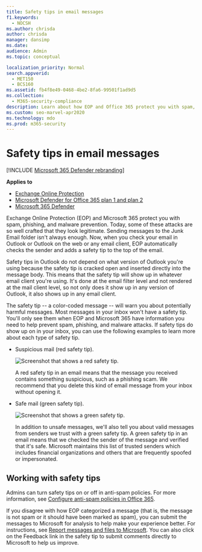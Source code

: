 ```yaml
---
title: Safety tips in email messages
f1.keywords: 
  - NOCSH
ms.author: chrisda
author: chrisda
manager: dansimp
ms.date: 
audience: Admin
ms.topic: conceptual

localization_priority: Normal
search.appverid: 
  - MET150
  - BCS160
ms.assetid: fb4f8e49-0468-4be2-8fa6-99501f1ad9d5
ms.collection: 
  - M365-security-compliance
description: Learn about how EOP and Office 365 protect you with spam, phishing, and malware prevention by adding a safety tip to the top of emails.
ms.custom: seo-marvel-apr2020
ms.technology: mdo
ms.prod: m365-security
---
```


# Safety tips in email messages

[!INCLUDE [Microsoft 365 Defender rebranding](../includes/microsoft-defender-for-office.md)]

**Applies to**
- [Exchange Online Protection](exchange-online-protection-overview.md)
- [Microsoft Defender for Office 365 plan 1 and plan 2](defender-for-office-365.md)
- [Microsoft 365 Defender](../defender/microsoft-365-defender.md)

Exchange Online Protection (EOP) and Microsoft 365 protect you with spam, phishing, and malware prevention. Today, some of these attacks are so well crafted that they look legitimate. Sending messages to the Junk Email folder isn't always enough. Now, when you check your email in Outlook or Outlook on the web or any email client, EOP automatically checks the sender and adds a safety tip to the top of the email.

Safety tips in Outlook do not depend on what version of Outlook you're using because the safety tip is cracked open and inserted directly into the message body. This means that the safety tip will show up in whatever email client you're using. It's done at the email filter level and not rendered at the mail client level, so not only does it show up in any version of Outlook, it also shows up in any email client.

The safety tip -- a color-coded message -- will warn you about potentially harmful messages. Most messages in your inbox won't have a safety tip. You'll only see them when EOP and Microsoft 365 have information you need to help prevent spam, phishing, and malware attacks. If safety tips do show up on in your inbox, you can use the following examples to learn more about each type of safety tip.

- Suspicious mail (red safety tip).

    ![Screenshot that shows a red safety tip.](../../media/5078a0be-e556-44a1-b169-09d780d26898.png)

    A red safety tip in an email means that the message you received contains something suspicious, such as a phishing scam. We recommend that you delete this kind of email message from your inbox without opening it.

- Safe mail (green safety tip).

    ![Screenshot that shows a green safety tip.](../../media/acbc11d0-f626-4848-9fbf-66eeeda3f803.png)

    In addition to unsafe messages, we'll also tell you about valid messages from senders we trust with a green safety tip. A green safety tip in an email means that we checked the sender of the message and verified that it's safe. Microsoft maintains this list of trusted senders which includes financial organizations and others that are frequently spoofed or impersonated.

## Working with safety tips

Admins can turn safety tips on or off in anti-spam policies. For more information, see [Configure anti-spam policies in Office 365](configure-your-spam-filter-policies.md).

If you disagree with how EOP categorized a message (that is, the message is not spam or it should have been marked as spam), you can submit the messages to Microsoft for analysis to help make your experience better. For instructions, see [Report messages and files to Microsoft](report-junk-email-messages-to-microsoft.md). You can also click on the Feedback link in the safety tip to submit comments directly to Microsoft to help us improve.
